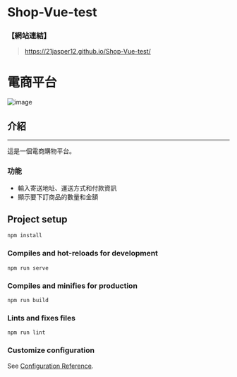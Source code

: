 # Shop-Vue-test

### 【網站連結】
> https://21jasper12.github.io/Shop-Vue-test/

# 電商平台
![image](https://github.com/21Jasper12/Shop-Vue-test-/blob/main/src/assets/images/shopping.jpg)

## 介紹
---
這是一個電商購物平台。

###  功能
* 輸入寄送地址、運送方式和付款資訊
* 顯示要下訂商品的數量和金額

## Project setup
```
npm install
```

### Compiles and hot-reloads for development
```
npm run serve
```

### Compiles and minifies for production
```
npm run build
```

### Lints and fixes files
```
npm run lint
```

### Customize configuration
See [Configuration Reference](https://cli.vuejs.org/config/).
